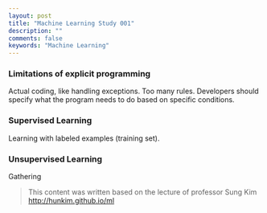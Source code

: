```yaml
---
layout: post
title: "Machine Learning Study 001"
description: ""
comments: false
keywords: "Machine Learning"
---
```


### Limitations of explicit programming

Actual coding, like handling exceptions.
Too many rules.
Developers should specify what the program needs to do based on specific conditions.

### Supervised Learning

Learning with labeled examples (training set).

### Unsupervised Learning

Gathering 

> This content was written based on the lecture of professor Sung Kim http://hunkim.github.io/ml
